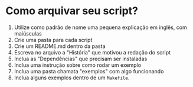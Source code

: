 # Como arquivar seu script?

1. Utilize como padrão de nome uma pequena explicação em inglês, com maiúsculas
1. Crie uma pasta para cada script
2. Crie um README.md dentro da pasta
3. Escreva no arquivo a  "História" que motivou a redação do script
4. Inclua as "Dependências" que precisam ser instaladas
5. Inclua uma instrução sobre como rodar um exemplo
6. Inclua uma pasta chamata "exemplos" com algo funcionando 
7. Inclua alguns exemplos dentro de um `Makefile`.
